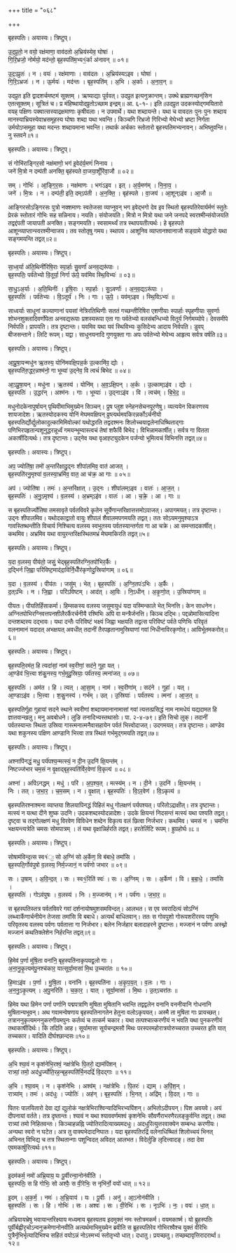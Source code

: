 +++
title = "०६८"

+++


बृहस्पतिः। अयास्यः। त्रिष्टुप्।

उ॒द॒प्रुतो॒ न वयो॒ रक्ष॑माणा॒ वाव॑दतो अ॒भ्रिय॑स्येव॒ घोषाः॑ ।  
गि॒रि॒भ्रजो॒ नोर्मयो॒ मद॑न्तो॒ बृह॒स्पति॑म॒भ्य१॒॑र्का अ॑नावन् ॥ ०१॥

उ॒द॒ऽप्रुतः॑ । न । वयः॑ । रक्ष॑माणाः । वाव॑दतः । अ॒भ्रिय॑स्यऽइव । घोषाः॑ ।  
गि॒रि॒ऽभ्रजः॑ । न । ऊ॒र्मयः॑ । मद॑न्तः । बृह॒स्पति॑म् । अ॒भि । अ॒र्काः । अ॒ना॒व॒न् ॥

उदप्रुत इति द्वादशर्चमष्टमं सूक्तम् । ऋष्याद्याः पूर्ववत्। उदप्रुत इत्यनुक्रान्तम्। उक्थे ब्राह्मणच्छन्ंसिन एतत्सूक्तम्। सूत्रितं च। प्र मंहिष्थायोदप्रुतोऽच्छाम इन्द्रम्॥ आ. ६-१-। इति॥उदप्रुत उदकस्योद्गमयितारो वयह् पक्षिणः पक्वात्सस्याद्रक्षमाणाः कृषीवलाः। न उपमार्थे। यथा शब्दायन्ते। यथा च वावदतः पुनः पुनः शब्दाय मानस्याभ्रियस्येवाभ्रसमूहस्य घोषाः शब्दा यथा भवन्ति। किञ्चगि रिभ्रजो गिरिभ्यो मेघेभ्यो भ्रष्टा निर्गता उर्मयोऽप्समूहा यथा मदन्तः शब्दायमाना भवन्ति। तथार्क अर्चकाः स्तोतारो बृहस्पतिमभ्यनावन्। अभिष्तुवन्ति। नु स्तवने॥१॥

बृहस्पतिः। अयास्यः। त्रिष्टुप्।

सं गोभि॑राङ्गिर॒सो नक्ष॑माणो॒ भग॑ इ॒वेद॑र्य॒मणं॑ निनाय ।  
जने॑ मि॒त्रो न दम्प॑ती अनक्ति॒ बृह॑स्पते वा॒जया॒शूँरि॑वा॒जौ ॥ ०२॥

सम् । गोभिः॑ । आ॒ङ्गि॒र॒सः । नक्ष॑माणः । भगः॑ऽइव । इत् । अ॒र्य॒मण॑म् । नि॒ना॒य॒ ।  
जने॑ । मि॒त्रः । न । दम्प॑ती॒ इति॒ दम्ऽप॑ती । अ॒न॒क्ति॒ । बृह॑स्पते । वा॒जय॑ । आ॒शून्ऽइ॑व । आ॒जौ ॥

आङ्गिरसोऽङ्गिरसः पुत्रो नक्शमाणः स्वतेजसा व्याप्नुवन् भग इवेद्भगो देव इव स्थितो बृहस्पतिरेवार्यर्मणं स्तुतेः प्रेरकं स्तोतारं गोभिः सह सन्निनाय। नयति। संयोजयति। मित्रो न मित्रो यथा जने जनपदे स्वरश्मीन्संयोजयति तद्वद्दंपती जायापती अनक्ति। सङ्गमयति। स्वसामर्थ्यं तत्र स्थापयतीत्यर्थः। हे बृहस्पते आशून्व्याप्तान्स्वरश्मीन्वाजय। तव स्तोतृषु गमय। स्थापय। आशूनिव व्याप्तानश्वानाजौ सङ्ग्रामे योद्धारो यथा सङ्गमयन्ति तद्वत्॥२॥

बृहस्पतिः। अयास्यः। त्रिष्टुप्।

सा॒ध्व॒र्या अ॑ति॒थिनी॑रिषि॒राः स्पा॒र्हाः सु॒वर्णा॑ अनव॒द्यरू॑पाः ।  
बृह॒स्पतिः॒ पर्व॑तेभ्यो वि॒तूर्या॒ निर्गा ऊ॑पे॒ यव॑मिव स्थि॒विभ्यः॑ ॥ ०३॥

सा॒धु॒ऽअ॒र्याः । अ॒ति॒थिनीः॑ । इ॒षि॒राः । स्पा॒र्हाः । सु॒ऽवर्णाः॑ । अ॒न॒व॒द्यऽरू॑पाः ।  
बृह॒स्पतिः॑ । पर्व॑तेभ्यः । वि॒ऽतूर्य॑ । निः । गाः । ऊ॒पे॒ । यव॑म्ऽइव । स्थि॒विऽभ्यः॑ ॥

साध्वर्याः साधूनां कल्याणानां पयसां नेत्रिरतिथिणीः सततं गच्छन्तीरिषिरा एशणीयाः स्पार्हाः स्पृहणीयाः सुवर्णाः शोभनशुक्लादिवर्णोपेता अनवद्यरूपाः प्रशस्यरूपा एता गाः पर्वतेभ्यो वलसंबन्धिभ्यो वितूर्य निर्गमय्योपे। देवसमीपे निर्वपति। प्रापयति। तत्र दृष्टान्तः। यवमिव यथा यवं स्थिविभ्यः कुसिदेभ्य आदाय निर्वपति। डुवप् बीजसन्ताने। लिटि रूपम्। यद्वा। साधुनयनादि गुणयुक्ता गाः अपः पर्वतेभ्यो मेघेभ्य आहृत्य सर्वत्र वर्षति॥३॥

बृहस्पतिः। अयास्यः। त्रिष्टुप्।

आ॒प्रु॒षा॒यन्मधु॑न ऋ॒तस्य॒ योनि॑मवक्षि॒पन्न॒र्क उ॒ल्कामि॑व॒ द्योः ।  
बृह॒स्पति॑रु॒द्धर॒न्नश्म॑नो॒ गा भूम्या॑ उ॒द्नेव॒ वि त्वचं॑ बिभेद ॥ ०४॥

आ॒ऽप्रु॒षा॒यन् । मधु॑ना । ऋ॒तस्य॑ । योनि॑म् । अ॒व॒ऽक्षि॒पन् । अ॒र्कः । उ॒ल्काम्ऽइ॑व । द्योः ।  
बृह॒स्पतिः॑ । उ॒द्धर॑न् । अश्म॑नः । गाः । भूम्याः॑ । उ॒द्नाऽइ॑व । वि । त्वच॑म् । बि॒भे॒द॒ ॥

मधुनोदकेनापुर्षायन् पृथिवीमाभिमुख्येन सिञ्चन्। प्रुष प्लुश स्नेहनसेचनपूरणेषु। व्यत्ययेन विकरणस्य शायजादेशः। ऋतस्योदकस्य योनिं मेघमवक्षिपन् व्रुष्त्यर्थमवकिरन्नर्कोऽर्चनीयो बृहस्पतिर्द्योर्द्युलोकादुल्कामिमिवोल्कां यथोद्धरति तद्वदश्मनः शिलोच्चयाद्वलेनाधिष्थिताद्गाः पणिभिरपहृतान्पशूनुद्धरन्नूर्ध्वं गमयन्भूम्यास्त्वचं तेषां शफैर्वि बिभेद। विभिन्नामकार्षीत्। सर्वत्र गा वितता अकार्षीदित्यर्थः। तत्र दृष्टान्तः। उद्नेव यथा वृआह्ट्युदकेन पर्जन्यो भूमित्वचं विभिनत्ति तद्वत्॥४॥

बृहस्पतिः। अयास्यः। त्रिष्टुप्।

अप॒ ज्योति॑षा॒ तमो॑ अ॒न्तरि॑क्षादु॒द्नः शीपा॑लमिव॒ वात॑ आजत् ।  
बृह॒स्पति॑रनु॒मृश्या॑ व॒लस्या॒भ्रमि॑व॒ वात॒ आ च॑क्र॒ आ गाः ॥ ०५॥

अप॑ । ज्योति॑षा । तमः॑ । अ॒न्तरि॑क्षात् । उ॒द्नः । शीपा॑लम्ऽइव । वातः॑ । आ॒ज॒त् ।  
बृह॒स्पतिः॑ । अ॒नु॒ऽमृश्य॑ । व॒लस्य॑ । अ॒भ्रम्ऽइ॑व । वातः॑ । आ । च॒क्रे॒ । आ । गाः ॥

स बृहस्पतिर्ज्योतिषा तमसावृते पर्वतविवरे कृतेन सूर्येणान्तरिक्षात्तत्तमोऽपाजत्। अपागमयत्। तत्र दृष्टान्तः। उद्नः शीपालमिव। यथोदकाद्वातो वायुः शीपालं शैवालमपगमयति तद्वत्। ततः सोऽयमनुमृश्याऽत्र गावस्तिष्थन्तीति विचार्य निश्चित्य वलस्य स्वभुतस्य पर्वतस्यान्तर्गता गा आ चक्रे। आ समन्तादकार्षीत्। कथमिव। अभ्रमिव यथा वायुरन्तरिक्षस्थितमभ्रं मेघमाकिरति तद्वत्॥५॥

बृहस्पतिः। अयास्यः। त्रिष्टुप्।

य॒दा व॒लस्य॒ पीय॑तो॒ जसुं॒ भेद्बृह॒स्पति॑रग्नि॒तपो॑भिर॒र्कैः ।  
द॒द्भिर्न जि॒ह्वा परि॑विष्ट॒माद॑दा॒विर्नि॒धीँर॑कृणोदु॒स्रिया॑णाम् ॥ ०६॥

य॒दा । व॒लस्य॑ । पीय॑तः । जसु॑म् । भेत् । बृह॒स्पतिः॑ । अ॒ग्नि॒तपः॑ऽभिः । अ॒र्कैः ।  
द॒त्ऽभिः । न । जि॒ह्वा । परि॑ऽविष्टम् । आद॑त् । आ॒विः । नि॒ऽधीन् । अ॒कृ॒णो॒त् । उ॒स्रिया॑णाम् ॥

पीयतः। पीयतिर्हिंसाकर्मा। हिम्सकस्य वलस्य जसुमायुधं यदा यस्मिन्काले भेत् भिनत्ति। केन साधनेन। अग्नितपोभिरग्निवत्तपनशीलैरर्कैरर्चनीयै रश्मिभिः अपि वा मन्त्रैर्जनत्ति। किञ्च दद्भिः। पद्दन्नोमासित्यादिना दन्तशब्दस्य दद्भावः। यथा दन्तैः परिविष्टं भक्ष्यं जिह्वा भक्षयति तद्वत्स परिविष्टं पर्वते पणिभिः परिवृतं वलनामानं यदादत् अभक्षयत् अवधीत् तदानीं तैरपहृतानामुस्रियाणां गवां निधीनाविरकृणोत्। आविर्भूतमकरोत्॥६॥

बृहस्पतिः। अयास्यः। त्रिष्टुप्।

बृह॒स्पति॒रम॑त॒ हि त्यदा॑सां॒ नाम॑ स्व॒रीणां॒ सद॑ने॒ गुहा॒ यत् ।  
आ॒ण्डेव॑ भि॒त्त्वा श॑कु॒नस्य॒ गर्भ॒मुदु॒स्रियाः॒ पर्व॑तस्य॒ त्मना॑जत् ॥ ०७॥

बृह॒स्पतिः॑ । अम॑त । हि । त्यत् । आ॒सा॒म् । नाम॑ । स्व॒रीणा॑म् । सद॑ने । गुहा॑ । यत् ।  
आ॒ण्डाऽइ॑व । भि॒त्त्वा । श॒कु॒नस्य॑ । गर्भ॑म् । उत् । उ॒स्रियाः॑ । पर्व॑तस्य । त्मना॑ । आ॒ज॒त् ॥

बृहस्पतिर्गुहा गुहायां सदने स्थाने स्वरीणां शब्दायमानानामासां गवां त्यत्तत्प्रसिद्धं नाम नामधेयं यद्यदामत हि ज्ञातवान्खलु। मनु अवबोधने। लुङि तनादिभ्यस्तथासोः। पा. २-४-७९। इति सिचो लुक्। तदानीं पर्वतस्यान्तः स्थिता उस्रिया गास्त्मनात्मनैवासहायेन पर्वतं भित्त्वोदाजत्। उदगमयत्। तत्र दृष्टान्तः। आण्डेव यथा शकुनस्य पक्षिण आण्डानि भित्त्वा तत्र स्थितं गर्भमुद्गमयति तद्वत्॥७॥

बृहस्पतिः। अयास्यः। त्रिष्टुप्।

अश्नापि॑नद्धं॒ मधु॒ पर्य॑पश्य॒न्मत्स्यं॒ न दी॒न उ॒दनि॑ क्षि॒यन्त॑म् ।  
निष्टज्ज॑भार चम॒सं न वृ॒क्षाद्बृह॒स्पति॑र्विर॒वेणा॑ वि॒कृत्य॑ ॥ ०८॥

अश्ना॑ । अपि॑ऽनद्धम् । मधु॑ । परि॑ । अ॒प॒श्य॒त् । मत्स्य॑म् । न । दी॒ने । उ॒दनि॑ । क्षि॒यन्त॑म् ।  
निः । तत् । ज॒भा॒र॒ । च॒म॒सम् । न । वृ॒क्षात् । बृह॒स्पतिः॑ । वि॒ऽर॒वेण॑ । वि॒ऽकृत्य॑ ॥

बृहस्पतिरश्नाश्मना व्याप्तया शिलयापिनद्धं पिहितं मधु गोलक्षणं पर्यपश्यत्। परितोऽद्राक्षीत्। तत्र दृष्टान्तः। मत्स्यं न यत्था दीने शुष्क उदनि। उदकशब्दस्योदन्नादेशः। उदके क्षियन्तं निदसन्तं मत्स्यं यथा पश्यति तद्वत्। दृष्ट्वा च तद्गोलक्षणं मधु विरवेण विविधेन शब्देन विकृत्य वलं छित्वा निर्जभार। कथमिव। चमसं न । चमन्ति भक्षयन्त्यत्रेति चमसः सोमपात्रम् । तं यथा वृक्षान्निर्हरति तद्वत्। हरतेर्लिटि रूपम्। ह्रुग्रहोर्घः॥८॥

बृहस्पतिः। अयास्यः। त्रिष्टुप्।

सोषाम॑विन्द॒त्स स्व१॑ः॒ सो अ॒ग्निं सो अ॒र्केण॒ वि ब॑बाधे॒ तमां॑सि ।  
बृह॒स्पति॒र्गोव॑पुषो व॒लस्य॒ निर्म॒ज्जानं॒ न पर्व॑णो जभार ॥ ०९॥

सः । उ॒षाम् । अ॒वि॒न्द॒त् । सः । स्व१॒॑रिति॑ स्वः॑ । सः । अ॒ग्निम् । सः । अ॒र्केण॑ । वि । ब॒बा॒धे॒ । तमां॑सि ।  
बृह॒स्पतिः॑ । गोऽव॑पुषः । व॒लस्य॑ । निः । म॒ज्जान॑म् । न । पर्व॑णः । ज॒भा॒र॒ ॥

स बृहस्पतिस्तत्र पर्वतविवरे गवां दर्शनायोषमुशसमविन्दत्। आलभत। स एव स्वरादित्यं सोऽग्निं लब्ध्वार्केणार्चनीयेन तेजसा तमांसि वि बबाधे। अत्यर्थं बाधितवान्। ततः स गोवपुशो गोरूपशरीरस्य पशुभिः परिवृतस्य वलस्य पर्वणः पर्वतात्ता गा निर्जभार। बलेन निर्जहार बलादाहरने द्रुष्टान्तः। मज्जानं न पर्वणः अस्थ्नो मज्जानं कथतिक्लेशेन निर्हरन्ति तद्वत्॥९॥

बृहस्पतिः। अयास्यः। त्रिष्टुप्।

हि॒मेव॑ प॒र्णा मु॑षि॒ता वना॑नि॒ बृह॒स्पति॑नाकृपयद्व॒लो गाः ।  
अ॒ना॒नु॒कृ॒त्यम॑पु॒नश्च॑कार॒ यात्सूर्या॒मासा॑ मि॒थ उ॒च्चरा॑तः ॥ १०॥

हि॒माऽइ॑व । प॒र्णा । मु॒षि॒ता । वना॑नि । बृह॒स्पति॑ना । अ॒कृ॒प॒य॒त् । व॒लः । गाः ।  
अ॒न॒नु॒ऽकृ॒त्यम् । अ॒पु॒नरिति॑ । च॒का॒र॒ । यात् । सूर्या॒मासा॑ । मि॒थः । उ॒त्ऽचरा॑तः ॥

हिमेव यथा हिमेन पर्णा पर्णानि पद्मपत्राणि मुषिता मुषितानि भवन्ति तद्वद्वलेन वनानि वननीयानि गोधनानि मुषितान्यभूवन्। अथ गवामन्वेषणाय बृहस्पतिनागतेन हेतुना वलोऽकृपयत्। अस्मै ता मुषिता गाः प्रायच्छत्। तत्राननुकृत्यमननुकरणीयमपुनः कर्तव्यं च तत्कर्म चकार। यथा तत्पश्चात्करणीयं न भवति यथा पुनकरणीयं तथाकार्षीदिर्थः। किं तदिति आह। सूर्यामासा सूर्यचन्द्रमसौ मिथः परस्परमहोरात्रयोरुच्चरात उच्चरत इति यात् तच्चकार। यादिति दीर्घश्छान्दसः॥१०॥

बृहस्पतिः। अयास्यः। त्रिष्टुप्।

अ॒भि श्या॒वं न कृश॑नेभि॒रश्वं॒ नक्ष॑त्रेभिः पि॒तरो॒ द्याम॑पिंशन् ।  
रात्र्यां॒ तमो॒ अद॑धु॒र्ज्योति॒रह॒न्बृह॒स्पति॑र्भि॒नदद्रिं॑ वि॒दद्गाः ॥ ११॥

अ॒भि । श्या॒वम् । न । कृश॑नेभिः । अश्व॑म् । नक्ष॑त्रेभिः । पि॒तरः॑ । द्याम् । अ॒पिं॒श॒न् ।  
रात्र्या॑म् । तमः॑ । अद॑धुः । ज्योतिः॑ । अह॑न् । बृह॒स्पतिः॑ । भि॒नत् । अद्रि॑म् । वि॒दत् । गाः ॥

पितरः पालयितारो देवा द्यां द्युलोकं नक्षत्रेभिराश्विन्यादिभिरभ्यपिंशन्। अभितोऽदीपयन्। पिश अवयवे। अयं दीपनायां वर्तते। तत्र दृष्तान्तः। श्यावं न यथा श्याववर्णमश्वं कृशनेभिः सौवर्णैराभरणैरलङ्कुर्वन्ति तद्वत्। तथा रात्र्यां तमो निहितवन्तः। किञ्चाहन्नह्नि ज्योतिरादित्याख्यमदधुः। अदधुरित्युत्तरवाक्येन सम्बन्धः करणीयः। अन्यथा स्वरो न घटेत। अत्र तु वाक्यभेदादनिघातः। यदा बृहस्पतिरद्रिं वलेनाधिष्थितं शिलोच्चयं भिनत् अभिनत् विभिद्य च तत्र स्थितान्गाः पशून्विदत् अविदत् आलभत। विदेर्लुङि लृदित्त्वादङ्। तदा देवा एवमकार्षुरित्यर्थः॥११॥

बृहस्पतिः। अयास्यः। त्रिष्टुप्।

इ॒दम॑कर्म॒ नमो॑ अभ्रि॒याय॒ यः पू॒र्वीरन्वा॒नोन॑वीति ।  
बृह॒स्पतिः॒ स हि गोभिः॒ सो अश्वैः॒ स वी॒रेभिः॒ स नृभि॑र्नो॒ वयो॑ धात् ॥ १२॥

इ॒दम् । अ॒क॒र्म॒ । नमः॑ । अ॒भ्रि॒याय॑ । यः । पू॒र्वीः । अनु॑ । आ॒ऽनोन॑वीति ।  
बृह॒स्पतिः॑ । सः । हि । गोभिः॑ । सः । अश्वः॑ । सः । वी॒रेभिः॑ । सः । नृऽभिः॑ । नः॒ । वयः॑ । धा॒त् ॥

अभ्रियायभ्रेषु भवायान्तरिक्ष्याय मध्यमाय बृहस्पतय इदमुक्तं नमः स्तोत्रमकर्म। वयमकार्ष्म। यो ब्रुहस्पतिः पूर्वीर्बह्वीरृचोऽन्वनुक्रमेणानोनवीति अत्यर्थमाभिमुख्येन ब्रवीति स ब्रुहस्पतिरेव गोभिरश्वैश्च युक्तं वीरेभिः पुत्रैर्नृभिर्भृत्यादिभिश्च सहितं वयोऽन्नं नोऽस्मभ्यं स्तोतृभ्यो धात्। दधातु। प्रयच्छतु। तच्छब्दावृत्तिरादरार्था॥१२॥